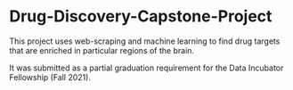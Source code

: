 # Drug-Discovery-Capstone-Project
This project uses web-scraping and machine learning to find drug targets that are enriched in particular regions of the brain. 

It was submitted as a partial graduation requirement for the Data Incubator Fellowship (Fall 2021).
